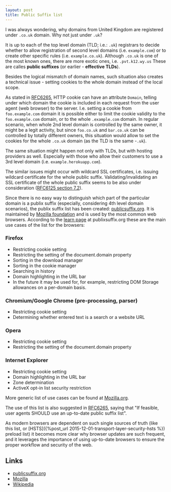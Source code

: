 ```yaml
---
layout: post
title: Public Suffix list
---
```


I was always wondering, why domains from United Kingdom are registered under `.co.uk` domain. Why not just under `.uk`?

It is up to each of the top level domain (TLD; i.e.: `.uk`) registrars to decide whether to allow registration of second level domains (i.e. `example.com`) or to create other specific rules (i.e. `example.co.uk`).
Although `.co.uk` is one of the most known ones, there are more exotic ones, i.e. `.pvt.k12.wy.us` These are calles **public suffixes** (or earlier - **effective TLDs**).

Besides the logical mismatch of domain names, such situation also creates a technical issue - setting cookies to the whole domain instead of the local scope.

As stated in [RFC6265](https://tools.ietf.org/html/rfc6265#section-5.2.3), HTTP cookie can have an attribute `Domain`, telling under which domain the cookie is included in each request from the user agent (web browser) to the server.
I.e. setting a cookie from `foo.example.com` domain it is possible either to limit the cookie validity to the `foo.example.com` domain, or to the whole `.example.com` domain.
In regular scenario, when whole 2nd level domain is controlled by the same owner, it might be a legit activity, but since `foo.co.uk` and `bar.co.uk` can be controlled by totally different owners, this situation would allow to set the cookies for the whole `.co.uk` domain (as the TLD is the same -`.uk`).

The same situation might happen not only with TLDs, but with hosting providers as well. Especially with those who allow their customers to use a 3rd level domain (i.e. `example.herokuapp.com`).

The similar issues might occur with wildcard SSL certificates, i.e. issuing wildcard certificate for the whole public suffix. Validating/invalidating an SSL certificate of the whole public suffix seems to be also under consideration ([RFC6125 section 7.2](http://tools.ietf.org/html/rfc6125#section-7.2)).

Since there is no easy way to distinguish which part of the particular domain is a publix suffix (especially, considering 4th level domain scenarios), the publix suffix list has been created: [publicsuffix.org](https://publicsuffix.org). It is maintained by [Mozilla foundation](http://www.mozilla.org/) and is used by the most common web browsers. According to the [learn page](https://publicsuffix.org/learn/) at publixsuffix.org these are the main use cases of the list for the browsers: 

### Firefox

 * Restricting cookie setting
 * Restricting the setting of the document.domain property
 * Sorting in the download manager
 * Sorting in the cookie manager
 * Searching in history
 * Domain highlighting in the URL bar
 * In the future it may be used for, for example, restricting DOM Storage allowances on a per-domain basis.

### Chromium/Google Chrome (pre-processing, parser)

 * Restricting cookie setting
 * Determining whether entered text is a search or a website URL

### Opera

 * Restricting cookie setting
 * Restricting the setting of the document.domain property
 
### Internet Explorer

 * Restricting cookie setting
 * Domain highlighting in the URL bar
 * Zone determination
 * ActiveX opt-in list security restriction

More generic list of use cases can be found at [Mozilla.org](https://wiki.mozilla.org/Public_Suffix_List/Use_Cases).

The use of this list is also suggested in [RFC6265](https://tools.ietf.org/html/rfc6265#section-5.3), saying that "If feasible, user agents SHOULD use an up-to-date public suffix list".

As modern browsers are dependent on such single sources of truth (like this list, or [HSTS]({%post_url 2015-12-01-transport-layer-security-hsts %}) preload list) it becomes more clear why browser updates are such frequent, and it leverages the importance of using up-to-date browsers to ensure the proper workflow and security of the web.

## Links

 * [publicsuffix.org](https://publicsuffix.org/)
 * [Mozilla](https://wiki.mozilla.org/Public_Suffix_List)
 * [Wikipedia](https://en.wikipedia.org/wiki/Public_Suffix_List)